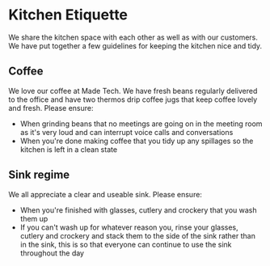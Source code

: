 # Kitchen Etiquette

We share the kitchen space with each other as well as with our customers. We have put together a few guidelines for keeping the kitchen nice and tidy.

## Coffee

We love our coffee at Made Tech. We have fresh beans regularly delivered to the office and have two thermos drip coffee jugs that keep coffee lovely and fresh. Please ensure:

 - When grinding beans that no meetings are going on in the meeting room as it's very loud and can interrupt voice calls and conversations
 - When you're done making coffee that you tidy up any spillages so the kitchen is left in a clean state

## Sink regime

We all appreciate a clear and useable sink. Please ensure:

 - When you're finished with glasses, cutlery and crockery that you wash them up
 - If you can't wash up for whatever reason you, rinse your glasses, cutlery and crockery and stack them to the side of the sink rather than in the sink, this is so that everyone can continue to use the sink throughout the day
